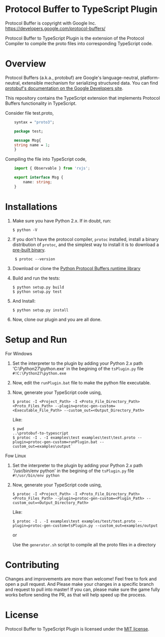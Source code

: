 Protocol Buffer to TypeScript Plugin
====================================
Protocol Buffer is copyright with Google Inc. https://developers.google.com/protocol-buffers/

Protocol Buffer to TypeScript Plugin is the extension of the Protocol Compiler to compile the proto files into corresponding TypeScript code.

Overview
========

Protocol Buffers (a.k.a., protobuf) are Google's language-neutral, platform-neutral, extensible mechanism for serializing structured data. You can find [protobuf's documentation on the Google Developers site](https://developers.google.com/protocol-buffers/).

This repository contains the TypeScript extension that implements Protocol Buffers functionality in TypeScript.

Consider file test.proto, 

```proto
    syntax = "proto3";

    package test;

    message Msg{
    string name = 1;
    }
```

Compiling the file into TypeScript code, 

```typescript
    import { Observable } from 'rxjs';

    export interface Msg {
        name: string;
    }
```

Installations
=============

1) Make sure you have Python 2.x.  If in doubt, run:
       
       $ python -V

2) If you don't have the protocol compiler, `protoc` installed, install a binary distribution of `protoc`, and the simplest way to install it is to download a [pre-built binary](https://github.com/google/protobuf/releases).
        
        $ protoc --version

3) Download or clone the [Python Protocol Buffers runtime library](https://github.com/google/protobuf/tree/master/python)

4) Build and run the tests:

       $ python setup.py build
       $ python setup.py test

5) And Install:

       $ python setup.py install

6) Now, clone our plugin and you are all done.

Setup and Run
=============

For Windows

1) Set the interpreter to the plugin by adding your Python 2.x path 'C:\Python27\python.exe' in the begining of the `tsPlugin.py` file
	`#!C:\Python27\python.exe`

2) Now, edit the `runPlugin.bat` file to make the python file executable.

3) Now, generate your TypeScript code using,

       $ protoc -I <Project_Path> -I <Proto_File_Directory_Path> <Proto_Files_Path> --plugin=protoc-gen-custom=<Executable_File_Path> --custom_out=<Output_Directory_Path>
       
    Like:

       $ pwd
       ..\protobuf-to-typescript
       $ protoc -I . -I examples\test examples\test\test.proto --plugin=protoc-gen-custom=runPlugin.bat --custom_out=examples\output`

Fow Linux

1) Set the interpreter to the plugin by adding your Python 2.x path '/usr/bin/env python' in the begining of the `tsPlugin.py` file
    `#!/usr/bin/env python`

2) Now, generate your TypeScript code using,

       $ protoc -I <Project_Path> -I <Proto_File_Directory_Path> <Proto_Files_Path> --plugin=protoc-gen-custom=<Plugin_Path> --custom_out=<Output_Directory_Path>

    Like:

       $ protoc -I . -I examples\test examples/test/test.proto --plugin=protoc-gen-custom=tsPlugin.py --custom_out=examples/output

    or 

    Use the `generator.sh` script to compile all the proto files in a directory

Contributing
============
Changes and improvements are more than welcome! 
Feel free to fork and open a pull request. 
And Please make your changes in a specific branch and request to pull into master! If you can, please make sure the game fully works before sending the PR, as that will help speed up the process.

License
=======
Protocol Buffer to TypeScript Plugin is licensed under the [MIT license](https://github.com/Shivam010/Protocol-Buffer-to-TypeScript-Plugin/blob/master/LICENSE).
